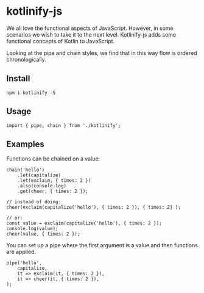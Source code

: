 # kotlinify-js

We all love the functional aspects of JavaScript. However, in some scenarios we wish to take it to the next level. Kotlinify-js
adds some functional concepts of Kotlin to JavaScript.

Looking at the pipe and chain styles, we find that in this way flow is ordered chronologically.

## Install

```
npm i kotlinify -S
```

## Usage

```
import { pipe, chain } from './kotlinify';
```

## Examples

Functions can be chained on a value:
```
chain('hello')
    .let(capitalize)
    .let(exclaim, { times: 2 })
    .also(console.log)
    .get(cheer, { times: 2 });

// instead of doing:
cheer(exclaim(capitalize('hello'), { times: 2 }), { times: 2} );

// or:
const value = exclaim(capitalize('hello'), { times: 2 });
console.log(value);
cheer(value, { times: 2 });
```

You can set up a pipe where the first argument is a value and then functions are applied.
```
pipe('hello',
    capitalize,
    it => exclaim(it, { times: 2 }),
    it => cheer(it, { times: 2 }),
);
```
